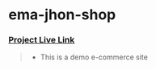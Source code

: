 # ema-jhon-shop
### <a target="_blank" href="https://ema-jhon-react-by-tonmoy.netlify.app/">Project Live Link</a>
> - This is a demo e-commerce site
